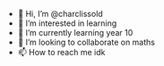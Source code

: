 - 👋 Hi, I’m @charclissold
- 👀 I’m interested in learning
- 🌱 I’m currently learning year 10 
- 💞️ I’m looking to collaborate on maths
- 📫 How to reach me idk
